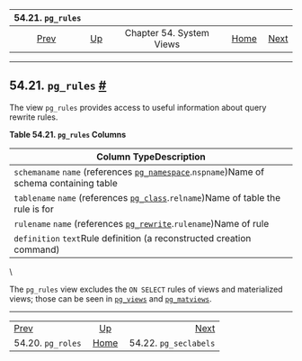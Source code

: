 <!--?xml version="1.0" encoding="UTF-8" standalone="no"?-->

|               54.21. `pg_rules`               |                                             |                          |                                                       |                                                       |
| :-------------------------------------------: | :------------------------------------------ | :----------------------: | ----------------------------------------------------: | ----------------------------------------------------: |
| [Prev](view-pg-roles.html "54.20. pg_roles")  | [Up](views.html "Chapter 54. System Views") | Chapter 54. System Views | [Home](index.html "PostgreSQL 17devel Documentation") |  [Next](view-pg-seclabels.html "54.22. pg_seclabels") |

***

## 54.21. `pg_rules` [#](#VIEW-PG-RULES)

[]()

The view `pg_rules` provides access to useful information about query rewrite rules.

**Table 54.21. `pg_rules` Columns**

| Column TypeDescription                                                                                                                      |
| ------------------------------------------------------------------------------------------------------------------------------------------- |
| `schemaname` `name` (references [`pg_namespace`](catalog-pg-namespace.html "53.32. pg_namespace").`nspname`)Name of schema containing table |
| `tablename` `name` (references [`pg_class`](catalog-pg-class.html "53.11. pg_class").`relname`)Name of table the rule is for                |
| `rulename` `name` (references [`pg_rewrite`](catalog-pg-rewrite.html "53.45. pg_rewrite").`rulename`)Name of rule                           |
| `definition` `text`Rule definition (a reconstructed creation command)                                                                       |

\


The `pg_rules` view excludes the `ON SELECT` rules of views and materialized views; those can be seen in [`pg_views`](view-pg-views.html "54.35. pg_views") and [`pg_matviews`](view-pg-matviews.html "54.13. pg_matviews").

***

|                                               |                                                       |                                                       |
| :-------------------------------------------- | :---------------------------------------------------: | ----------------------------------------------------: |
| [Prev](view-pg-roles.html "54.20. pg_roles")  |      [Up](views.html "Chapter 54. System Views")      |  [Next](view-pg-seclabels.html "54.22. pg_seclabels") |
| 54.20. `pg_roles`                             | [Home](index.html "PostgreSQL 17devel Documentation") |                                 54.22. `pg_seclabels` |
